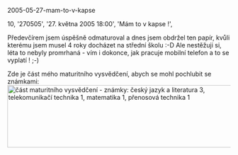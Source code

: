 2005-05-27-mam-to-v-kapse

10, '270505', '27. května 2005 18:00', 'Mám to v kapse !',

Předevčírem jsem úspěšně odmaturoval a dnes jsem obdržel ten papír,
kvůli kterému jsem musel 4 roky docházet na střední školu :-D
Ale nestěžuji si, léta to nebyly promrhaná - vím i dokonce,
jak pracuje mobilní telefon a to se vyplatí ! ;-)

Zde je část mého maturitního vysvědčení, abych se mohl pochlubit se známkami:
<img src="img/maturita.jpg" alt="část maturitního vysvědčení - známky: český jazyk a literatura 3, telekomunikačí technika 1, matematika 1, přenosová technika 1" title="část maturitního vysvědčení" width="520" height="141" />
